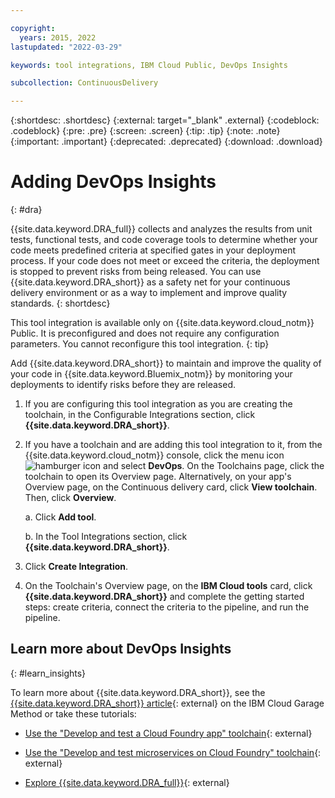 ```yaml
---

copyright:
  years: 2015, 2022
lastupdated: "2022-03-29"

keywords: tool integrations, IBM Cloud Public, DevOps Insights

subcollection: ContinuousDelivery

---
```


{:shortdesc: .shortdesc}
{:external: target="_blank" .external}
{:codeblock: .codeblock}
{:pre: .pre}
{:screen: .screen}
{:tip: .tip}
{:note: .note}
{:important: .important}
{:deprecated: .deprecated}
{:download: .download}   

# Adding DevOps Insights
{: #dra}

{{site.data.keyword.DRA_full}} collects and analyzes the results from unit tests, functional tests, and code coverage tools to determine whether your code meets predefined criteria at specified gates in your deployment process. If your code does not meet or exceed the criteria, the deployment is stopped to prevent risks from being released. You can use {{site.data.keyword.DRA_short}} as a safety net for your continuous delivery environment or as a way to implement and improve quality standards.
{: shortdesc}

This tool integration is available only on {{site.data.keyword.cloud_notm}} Public. It is preconfigured and does not require any configuration parameters. You cannot reconfigure this tool integration.
{: tip}

Add {{site.data.keyword.DRA_short}} to maintain and improve the quality of your code in {{site.data.keyword.Bluemix_notm}} by monitoring your deployments to identify risks before they are released.

1. If you are configuring this tool integration as you are creating the toolchain, in the Configurable Integrations section, click **{{site.data.keyword.DRA_short}}**.
1. If you have a toolchain and are adding this tool integration to it, from the {{site.data.keyword.cloud_notm}} console, click the menu icon ![hamburger icon](images/icon_hamburger.svg) and select **DevOps**. On the Toolchains page, click the toolchain to open its Overview page. Alternatively, on your app's Overview page, on the Continuous delivery card, click **View toolchain**. Then, click **Overview**.

   a. Click **Add tool**.

   b. In the Tool Integrations section, click **{{site.data.keyword.DRA_short}}**.

1. Click **Create Integration**.
1. On the Toolchain's Overview page, on the **IBM Cloud tools** card, click **{{site.data.keyword.DRA_short}}** and complete the getting started steps: create criteria, connect the criteria to the pipeline, and run the pipeline.

## Learn more about DevOps Insights
{: #learn_insights}

To learn more about {{site.data.keyword.DRA_short}}, see the [{{site.data.keyword.DRA_short}} article](https://www.ibm.com/cloud/garage/content/learn/tool_devops_insights/){: external} on the IBM Cloud Garage Method or take these tutorials:

* [Use the "Develop and test a Cloud Foundry app" toolchain](https://www.ibm.com/cloud/garage/tutorials/use-develop-test-cloud-foundry-app-toolchain){: external}

* [Use the "Develop and test microservices on Cloud Foundry" toolchain](https://www.ibm.com/cloud/garage/tutorials/use-develop-test-microservices-on-cloud-foundry-toolchain){: external}

* [Explore {{site.data.keyword.DRA_full}}](https://www.ibm.com/cloud/garage/tutorials/explore-ibm-cloud-devops-insights){: external}
